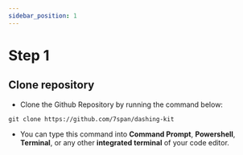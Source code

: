 ```yaml
---
sidebar_position: 1
---
```


# Step 1

## Clone repository

- Clone the Github Repository by running the command below:

```
git clone https://github.com/7span/dashing-kit
```

- You can type this command into **Command Prompt**, **Powershell**, **Terminal**, or any other **integrated terminal** of your code editor.
